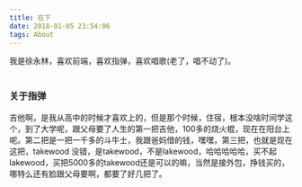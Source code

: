 ```yaml
---
title: 在下
date: 2018-01-05 23:54:06
tags: About
---
```

我是徐永林，喜欢前端，喜欢指弹，喜欢唱歌(老了，唱不动了)。
<br><br>
### 关于指弹

吉他啊，是我从高中的时候才喜欢上的，但是那个时候，住宿，根本没啥时间学这个，到了大学呢，跟父母要了人生的第一把吉他，100多的烧火棍，现在在阳台上呢。第二把是一把一千多的斗牛士，我跟爸妈借的钱，嘿嘿，第三把，也就是现在这把，takewood 没错，是takewood，不是lakewood，哈哈哈哈哈，买不起lakewood，买把5000多的takewood还是可以的嘛，当然是接外包，挣钱买的，哪特么还有脸跟父母要啊，都要了好几把了。
